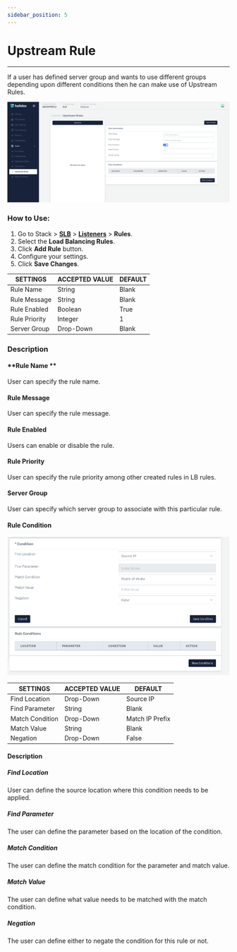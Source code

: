```yaml
---
sidebar_position: 5
---
```


# Upstream Rule

---

If a user has defined server group and wants to use different groups depending upon different conditions then he can make use of Upstream Rules.

![Upstream rule](/img/adc/v7/docs/upstream.png)

### How to Use:

1. Go to Stack > [**SLB**](../../../adc.md) > [**Listeners**](../listeners.md) > **Rules**.
2. Select the **Load Balancing Rules**.
3. Click **Add Rule** button.
4. Configure your settings. 
5. Click **Save Changes**.

| SETTINGS       | ACCEPTED VALUE | DEFAULT |
|----------------|----------------|---------|
| Rule Name      | String         | Blank   |
| Rule Message   | String         | Blank   |
| Rule Enabled   | Boolean        | True    |
| Rule Priority  | Integer        | 1       |
| Server Group   | Drop-Down      | Blank   |

### Description

#### **Rule Name **

User can specify the rule name.

#### **Rule Message**

User can specify the rule message.

#### **Rule Enabled**

Users can enable or disable the rule.

#### **Rule Priority**

User can specify the rule priority among other created rules in LB rules.

#### **Server Group**

User can specify which server group to associate with this particular rule.

#### **Rule Condition**

![Upstream rule](/img/adc/v7/docs/upstreamrule1.png)

| SETTINGS        | ACCEPTED VALUE | DEFAULT         |
|-----------------|----------------|-----------------|
| Find Location   | Drop-Down      | Source IP       |
| Find Parameter  | String         | Blank           |
| Match Condition | Drop-Down      | Match IP Prefix |
| Match Value     | String         | Blank           |
| Negation        | Drop-Down      | False           |

#### Description

##### **Find Location**

User can define the source location where this condition needs to be applied.

##### **Find Parameter**

The user can define the parameter based on the location of the condition.

##### **Match Condition**

The user can define the match condition for the parameter and match value.

##### **Match Value**

The user can define what value needs to be matched with the match condition.

##### **Negation**

The user can define either to negate the condition for this rule or not.